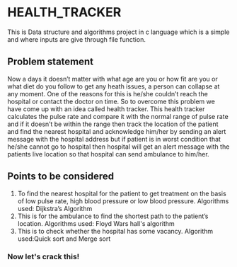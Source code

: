 # HEALTH_TRACKER
This is Data structure and algorithms project in c language which is a simple and where inputs are give through file function.
## Problem statement
Now a days it doesn’t matter with what age are you or how fit are you or what diet do you follow to get any heath issues, a person can collapse at any moment.
One of the reasons for this is he/she couldn’t reach the hospital or contact the doctor on time. So to overcome this problem we have come up with an idea called health tracker.
This health tracker calculates the pulse rate and compare it with the normal range of pulse rate and if it doesn’t be within the range then track the location of the patient and find the nearest hospital and acknowledge him/her by sending an alert message with the hospital address but if patient is in worst condition that he/she cannot go to hospital then hospital will get an alert message with the patients live location so that hospital can send ambulance to him/her. 
## Points to be considered
1. To find the nearest hospital for the patient to get treatment on the basis of low pulse rate, high blood pressure or low blood pressure.
   Algorithms used: Dijkstra’s Algorithm
2. This is for the ambulance to find the shortest path to the patient’s location.
   Algorithms used: Floyd Wars hall's algorithm
3. This is to check whether the hospital has some vacancy.
   Algorithm used:Quick sort and Merge sort
   
  ### Now let's crack this!
 
